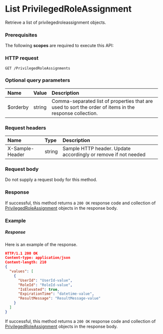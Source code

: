 # List PrivilegedRoleAssignment

Retrieve a list of privilegedroleassignment objects.
### Prerequisites
The following **scopes** are required to execute this API: 
### HTTP request
<!-- { "blockType": "ignored" } -->
```http
GET /PrivilegedRoleAssignments
```
### Optional query parameters
|Name|Value|Description|
|:---------------|:--------|:-------|
|$orderby|string|Comma-separated list of properties that are used to sort the order of items in the response collection.|

### Request headers
| Name       | Type | Description|
|:-----------|:------|:----------|
| X-Sample-Header  | string  | Sample HTTP header. Update accordingly or remove if not needed|

### Request body
Do not supply a request body for this method.
### Response
If successful, this method returns a `200 OK` response code and collection of [PrivilegedRoleAssignment](../resources/privilegedroleassignment.md) objects in the response body.
### Example
##### Response
Here is an example of the response.
<!-- {
  "blockType": "response",
  "truncated": false,
  "@odata.type": "privilegedroleassignments"
} -->
```json
HTTP/1.1 200 OK
Content-type: application/json
Content-length: 210
{
  "values": [
    {
      "UserId": "UserId-value",
      "RoleId": "RoleId-value",
      "IsElevated": true,
      "ExpirationTime": "datetime-value",
      "ResultMessage": "ResultMessage-value"
    }
  ]
}
```
If successful, this method returns a `200 OK` response code and collection of [PrivilegedRoleAssignment](../resources/privilegedroleassignment.md) objects in the response body.

<!-- uuid: 4ce23732-103f-49d7-9fe7-eb151687a24a
2015-10-16 21:11:01 UTC -->
<!-- {
  "type": "#page.annotation",
  "description": "List PrivilegedRoleAssignment",
  "keywords": "",
  "section": "documentation",
  "tocPath": ""
}-->